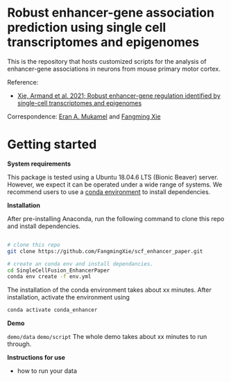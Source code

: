 # Robust enhancer-gene association prediction using single cell transcriptomes and epigenomes


This is the repository that hosts customized scripts for the analysis of enhancer-gene associations in neurons from mouse primary motor cortex.

Reference:
- [Xie, Armand et al. 2021; Robust enhancer-gene regulation identified by single-cell transcriptomes and epigenomes](https://www.biorxiv.org/content/10.1101/2021.10.25.465795v1)

Correspondence: [Eran A. Mukamel](mailto:emukamel@ucsd.edu) and [Fangming Xie](mailto:f7xie@ucsd.edu)

# Getting started
**System requirements**

This package is tested using a Ubuntu 18.04.6 LTS (Bionic Beaver) server. However, we expect it can be operated under a wide range of systems.
We recommend users to use a [conda environment](https://docs.conda.io/projects/conda/en/latest/user-guide/getting-started.html) to install dependencies.

**Installation**

After pre-installing Anaconda, run the following command to clone this repo and install dependencies.
```bash

# clone this repo
git clone https://github.com/FangmingXie/scf_enhancer_paper.git

# create an conda env and install dependancies.
cd SingleCellFusion_EnhancerPaper
conda env create -f env.yml
```
The installation of the conda environment takes about xx minutes. After installation, activate the environment using
```bash
conda activate conda_enhancer
```

**Demo**

`demo/data`
`demo/script`
The whole demo takes about xx minutes to run through.


**Instructions for use**

- how to run your data
